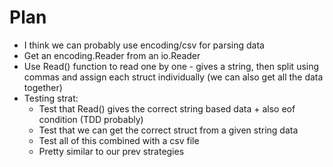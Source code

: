 # Plan

- I think we can probably use encoding/csv for parsing data
- Get an encoding.Reader from an io.Reader
- Use Read() function to read one by one - gives a string, then split using commas and assign each struct individually (we can also get all the data together)
- Testing strat:
    - Test that Read() gives the correct string based data + also eof condition (TDD probably)
    - Test that we can get the correct struct from a given string data
    - Test all of this combined with a csv file
    - Pretty similar to our prev strategies